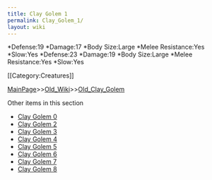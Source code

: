 ```yaml
---
title: Clay Golem 1
permalink: Clay_Golem_1/
layout: wiki
---
```

*Defense:19
*Damage:17
*Body Size:Large
*Melee Resistance:Yes
*Slow:Yes
*Defense:23
*Damage:19
*Body Size:Large
*Melee Resistance:Yes
*Slow:Yes

[[Category:Creatures]]

[MainPage](/keeperrl_wiki/ "wikilink")>>[Old_Wiki](/keeperrl_wiki/Old_Wiki "wikilink")>>[Old_Clay_Golem](/keeperrl_wiki/Old_Clay_Golem "wikilink")

Other items in this section
-    [Clay Golem 0](/keeperrl_wiki/Clay_Golem_0 "wikilink")
-    [Clay Golem 2](/keeperrl_wiki/Clay_Golem_2 "wikilink")
-    [Clay Golem 3](/keeperrl_wiki/Clay_Golem_3 "wikilink")
-    [Clay Golem 4](/keeperrl_wiki/Clay_Golem_4 "wikilink")
-    [Clay Golem 5](/keeperrl_wiki/Clay_Golem_5 "wikilink")
-    [Clay Golem 6](/keeperrl_wiki/Clay_Golem_6 "wikilink")
-    [Clay Golem 7](/keeperrl_wiki/Clay_Golem_7 "wikilink")
-    [Clay Golem 8](/keeperrl_wiki/Clay_Golem_8 "wikilink")
